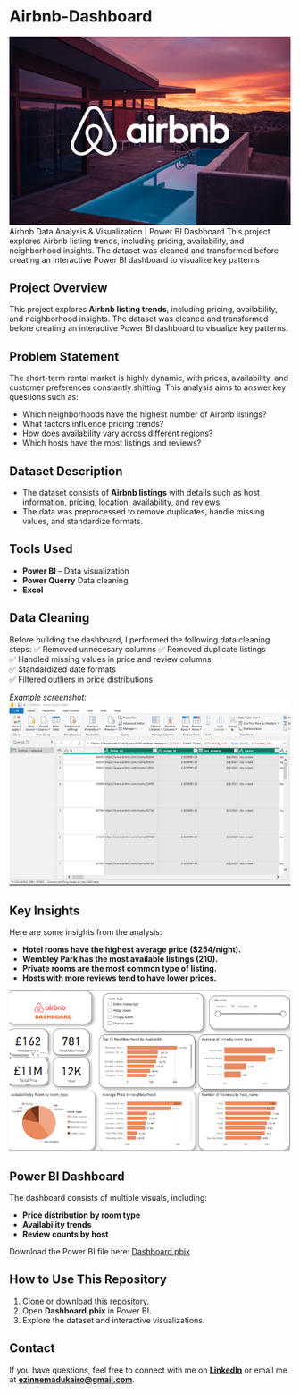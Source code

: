 # Airbnb-Dashboard
![AirBnb](image-airbnb.jpg) 
 Airbnb Data Analysis &amp; Visualization | Power BI Dashboard This project explores Airbnb listing trends, including pricing, availability, and neighborhood insights. The dataset was cleaned and transformed before creating an interactive Power BI dashboard to visualize key patterns

## Project Overview  
This project explores **Airbnb listing trends**, including pricing, availability, and neighborhood insights. The dataset was cleaned and transformed before creating an interactive Power BI dashboard to visualize key patterns.

##  Problem Statement  
The short-term rental market is highly dynamic, with prices, availability, and customer preferences constantly shifting. This analysis aims to answer key questions such as:
- Which neighborhoods have the highest number of Airbnb listings?
- What factors influence pricing trends?
- How does availability vary across different regions?
- Which hosts have the most listings and reviews?

## Dataset Description  
- The dataset consists of **Airbnb listings** with details such as host information, pricing, location, availability, and reviews.
- The data was preprocessed to remove duplicates, handle missing values, and standardize formats.

## Tools Used  
- **Power BI** – Data visualization
- **Power Querry** Data cleaning
- **Excel** 
  

## Data Cleaning 
Before building the dashboard, I performed the following data cleaning steps: 
✅ Removed unnecesary columns
✅ Removed duplicate listings  
✅ Handled missing values in price and review columns  
✅ Standardized date formats  
✅ Filtered outliers in price distributions  

*Example screenshot:*  
![Data Cleaning](Datacleaning-Airbnb.png)  

## Key Insights 
Here are some insights from the analysis:  
- **Hotel rooms have the highest average price ($254/night).**  
- **Wembley Park has the most available listings (210).**  
- **Private rooms are the most common type of listing.**  
- **Hosts with more reviews tend to have lower prices.**  
  
![Insights](airbnb.png)  

## Power BI Dashboard   
The dashboard consists of multiple visuals, including:  
- **Price distribution by room type**  
- **Availability trends**  
- **Review counts by host**  

Download the Power BI file here: [Dashboard.pbix](AirBNB.pbix)  

## How to Use This Repository   
1. Clone or download this repository.  
2. Open **Dashboard.pbix** in Power BI.  
3. Explore the dataset and interactive visualizations.  

## Contact   
If you have questions, feel free to connect with me on **[LinkedIn](https://www.linkedin.com/in/ezinneesther/)** or email me at **ezinnemadukairo@gmail.com**.  
